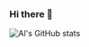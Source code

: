 ### Hi there 👋

![Al's GitHub stats](https://github-readme-stats.vercel.app/api?username=helios-ag&count_private=true&show_icons=true&theme=solarized-light)

<!--
**helios-ag/helios-ag** is a ✨ _special_ ✨ repository because its `README.md` (this file) appears on your GitHub profile.

Here are some ideas to get you started:

- 🔭 I’m currently working on ...
- 🌱 I’m currently learning ...
- 👯 I’m looking to collaborate on ...
- 🤔 I’m looking for help with ...
- 💬 Ask me about ...
- 📫 How to reach me: ...
- 😄 Pronouns: ...
- ⚡ Fun fact: ...
-->
